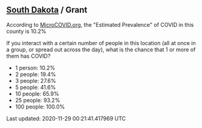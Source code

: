 
## [South Dakota](/united-states/south-dakota) / Grant

According to [MicroCOVID.org](http://microcovid.org),
the "Estimated Prevalence" of COVID in this county is 10.2%

If you interact with a certain number of people in this location
(all at once in a group, or spread out across the day), what is the chance that
1 or more of them has COVID?

- 1 person: 10.2%
- 2 people: 19.4%
- 3 people: 27.6%
- 5 people: 41.6%
- 10 people: 65.9%
- 25 people: 93.2%
- 100 people: 100.0%

Last updated: 2020-11-29 00:21:41.417969 UTC
